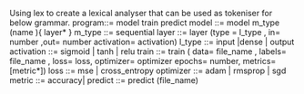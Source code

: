 Using lex to create a lexical analyser that can be used as tokeniser for below grammar.
program::= model  train predict
model ::= model m_type (name ){ layer* }
m_type ::= sequential 
layer ::= layer (type = l_type , in= number ,out= number activation= activation)
l_type ::= input |dense  | output
activation ::= sigmoid | tanh | relu
train ::= train ( data= file_name ,  labels= file_name , loss= loss, optimizer= optimizer epochs= number, metrics= [metric*]) 
loss ::= mse | cross_entropy
optimizer ::= adam | rmsprop | sgd
metric ::= accuracy| 
predict ::= predict (file_name)
